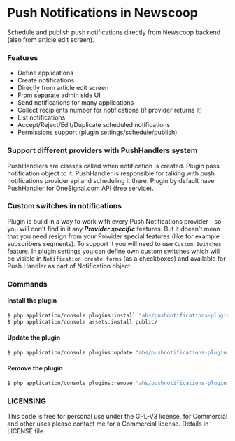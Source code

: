 Push Notifications in Newscoop
==============================

Schedule and publish push notifications directly from Newscoop backend (also from article edit screen).

### Features

 * Define applications
 * Create notifications
  * Directly from article edit screen
  * From separate admin side UI
  * Send notifications for many applications
  * Collect recipients number for notifications (if provider returns it)
 * List notifications
  * Accept/Reject/Edit/Duplicate scheduled notifications
 * Permissions support (plugin settings/schedule/publish)

### Support different providers with PushHandlers system

PushHandlers are classes called when notification is created. Plugin pass notification object to it. PushHandler is responsible for talking with push notifications provider api and scheduling it there. Plugin by default have PushHandler for OneSignal.com API (free service).

### Custom switches in notifications

Plugin is build in a way to work with every Push Notifications provider - so you will don't find in it any ***Provider specific*** features. But it doesn't mean that you need resign from your Provider special features (like for example subscribers segments). To support it you will need to use ```Custom Switches``` feature. In plugin settings you can define own custom switches which will be visible in ```Notification create forms``` (as a checkboxes) and available for Push Handler as part of Notification object.

### Commands
#### Install the plugin

``` bash
$ php application/console plugins:install "ahs/pushnotifications-plugin-bundle" --env=prod
$ php application/console assets:install public/
```

#### Update the plugin

``` bash
$ php application/console plugins:update "ahs/pushnotifications-plugin-bundle" --env=prod
```

#### Remove the plugin

``` bash
$ php application/console plugins:remove "ahs/pushnotifications-plugin-bundle" --env=prod
```

### LICENSING

This code is free for personal use under the GPL-V3 license, for Commercial and other uses please contact me for a Commercial license. Details in LICENSE file.
